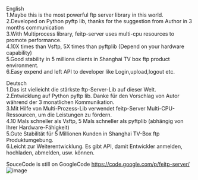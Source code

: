 English<br>
1.Maybe this is the most powerful ftp server library in this world.<br>
2.Developed on Python pyftp lib, thanks for the suggestion from Author in 3 months communication <br>
3.With Multiprocess library, feitp-server uses multi-cpu resources to promote performance. <br>
4.10X times than Vsftp, 5X times than pyftplib (Depend on your hardware capability) <br>
5.Good stability in 5 millions clients in Shanghai TV box ftp product environment. <br>
6.Easy expend and left API to developer like Login,upload,logout etc. <br>

Deutsch<br>
1.Das ist vielleicht die stärkste ftp-Server-Lib auf dieser Welt. <br>
2.Entwicklung auf Python pyftp lib. Danke für den Vorschlag von Autor während der 3 monatlichen Kommunikation.<br>
3.Mit Hilfe von Multi-Prozess-Lib verwendet feitp-Server Multi-CPU-Ressourcen, um die Leistungen zu fördern. <br>
4.10 Mals schneller als Vsftp, 5 Mals schneller als pyftplib (abhängig von Ihrer Hardware-Fähigkeit) <br>
5.Gute Stabilität für 5 Millionen Kunden in Shanghai TV-Box ftp Produktumgebung. <br>
6.Leicht zur Weiterentwicklung. Es gibt API, damit Entwickler anmelden, hochladen, abmelden, usw. können.<br>

SouceCode is still on GoogleCode https://code.google.com/p/feitp-server/
![image](https://www.flickr.com/photos/wuqunfei/6331353252)
